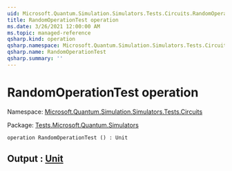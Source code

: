 ```yaml
---
uid: Microsoft.Quantum.Simulation.Simulators.Tests.Circuits.RandomOperationTest
title: RandomOperationTest operation
ms.date: 3/26/2021 12:00:00 AM
ms.topic: managed-reference
qsharp.kind: operation
qsharp.namespace: Microsoft.Quantum.Simulation.Simulators.Tests.Circuits
qsharp.name: RandomOperationTest
qsharp.summary: ''
---
```


# RandomOperationTest operation

Namespace: [Microsoft.Quantum.Simulation.Simulators.Tests.Circuits](xref:Microsoft.Quantum.Simulation.Simulators.Tests.Circuits)

Package: [Tests.Microsoft.Quantum.Simulators](https://nuget.org/packages/Tests.Microsoft.Quantum.Simulators)




```qsharp
operation RandomOperationTest () : Unit
```


## Output : [Unit](xref:microsoft.quantum.lang-ref.unit)

